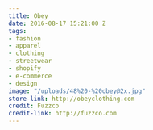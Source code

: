 ```yaml
---
title: Obey
date: 2016-08-17 15:21:00 Z
tags:
- fashion
- apparel
- clothing
- streetwear
- shopify
- e-commerce
- design
image: "/uploads/48%20-%20obey@2x.jpg"
store-link: http://obeyclothing.com
credit: Fuzzco
credit-link: http://fuzzco.com
---
```


